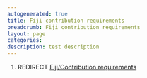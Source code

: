```yaml
---
autogenerated: true
title: Fiji contribution requirements
breadcrumb: Fiji contribution requirements
layout: page
categories: 
description: test description
---
```


1.  REDIRECT [Fiji/Contribution requirements](Fiji/Contribution_requirements )
